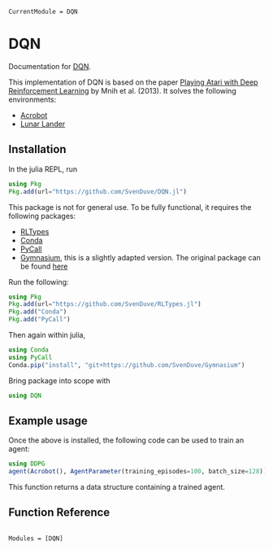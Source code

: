 ```@meta
CurrentModule = DQN
```

# DQN

Documentation for [DQN](https://github.com/SvenDuve/DQN.jl).

This implementation of DQN is based on the paper [Playing Atari with Deep Reinforcement Learning](https://arxiv.org/abs/1312.5602) by Mnih et al. (2013). It solves the following environments:

- [Acrobot](https://gymnasium.farama.org/environments/classic_control/acrobot/)
- [Lunar Lander](https://gymnasium.farama.org/environments/box2d/lunar_lander/)


## Installation

In the julia REPL, run

```julia
using Pkg
Pkg.add(url="https://github.com/SvenDuve/DQN.jl")
```

This package is not for general use. To be fully functional, it requires the following packages:

- [RLTypes](https://github.com/SvenDuve/RLTypes.jl)
- [Conda](https://github.com/JuliaPy/Conda.jl)
- [PyCall](https://github.com/JuliaPy/PyCall.jl)
- [Gymnasium](https://github.com/SvenDuve/Gymnasium), this is a slightly adapted version. The original package can be found [here](https://github.com/Farama-Foundation/Gymnasium)


Run the following:

```julia
using Pkg
Pkg.add(url="https://github.com/SvenDuve/RLTypes.jl")
Pkg.add("Conda")
Pkg.add("PyCall")
```

Then again within julia,

```julia
using Conda
using PyCall
Conda.pip("install", "git+https://github.com/SvenDuve/Gymnasium")
```


Bring package into scope with

```julia
using DQN
```

## Example usage


Once the above is installed, the following code can be used to train an agent:

```julia
using DDPG
agent(Acrobot(), AgentParameter(training_episodes=100, batch_size=128))
```

This function returns a data structure containing a trained agent. 


## Function Reference


```@index
```

```@autodocs
Modules = [DQN]
```
